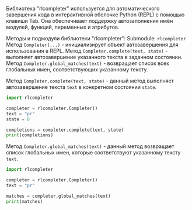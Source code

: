 Библиотека "rlcompleter" используется для автоматического завершения кода в интерактивной оболочке Python (REPL) с помощью клавиши Tab.
Она обеспечивает поддержку автозаполнения имён модулей, функций, переменных и атрибутов.

Методы и подмодули библиотеки "rlcompleter":
Submodule: `rlcompleter`
Метод `Completer(...)` - инициализирует объект автозавершения для использования в REPL.
Метод `Completer.complete(text, state)` - выполняет автозавершение указанного текста в заданном состоянии.
Метод `Completer.global_matches(text)` - возвращает список всех глобальных имен, соответствующих указанному тексту.

Метод `Completer.complete(text, state)` - данный метод выполняет автозавершение текста `text` в конкретном состоянии `state`.

```python
import rlcompleter

completer = rlcompleter.Completer()
text = "pr"
state = 0

completions = completer.complete(text, state)
print(completions)
```

Метод `Completer.global_matches(text)` - данный метод возвращает список глобальных имен, которые соответствуют указанному тексту `text`.

```python
import rlcompleter

completer = rlcompleter.Completer()
text = "pr"

matches = completer.global_matches(text)
print(matches)
```
